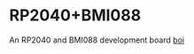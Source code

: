 # RP2040+BMI088

An RP2040 and BMI088 development board
[boi](https://github.com/abhignay/KiCAD-Libs)
